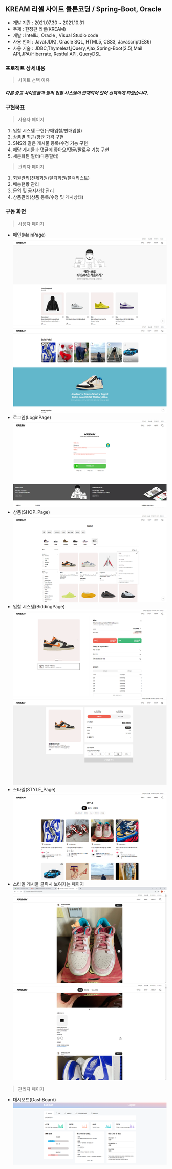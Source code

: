## KREAM 리셀 사이트 클론코딩 / Spring-Boot, Oracle
 * 개발 기간 : 2021.07.30 ~ 2021.10.31
 * 주제 : 한정판 리셀(KREAM)
 * 개발 : IntelliJ, Oracle , Visual Studio code
 * 사용 언어 : Java(JDK), Oracle SQL, HTML5, CSS3, Javascript(ES6)
 * 사용 기술 : JDBC,Thymeleaf,jQuery,Ajax,Spring-Boot(2.5),Mail API,JPA/Hiberrate, Restful API, QueryDSL

### 프로젝트 상세내용 ###
> 사이트 선택 이유 <br>
##### 다른 중고 사이트들과 달리 입찰 시스템이 탑재되어 있어 선택하게 되었습니다.

### 구현목표 ###
> 사용자 페이지
1. 입찰 시스템 구현(구매입찰/판매입찰)
2. 상품별 최근/평균 가격 구현
3. SNS와 같은 게시물 등록/수정 기능 구현
4. 해당 게시물과 댓글에 좋아요/댓글/팔로우 기능 구현
5. 세분화된 필터(다중필터)

>관리자 페이지
1. 회원관리(전체회원/탈퇴회원/블랙리스트)
2. 배송현황 관리
3. 문의 및 공지사항 관리
4. 상품관리(상품 등록/수정 및 게시상태)

### 구동 화면 ###
> 사용자 페이지
* 메인(MainPage)
![main1](/capture_image/main1.png)
![main2](/capture_image/main2.png)
* 로그인(LoginPage)
![login](/capture_image/login.png)
* 상품(SHOP_Page)
![SHOP](/capture_image/shop.png)
* 입찰 시스템(BiddingPage)
![SHOP](/capture_image/shop1.png)
![SHOP](/capture_image/shop2.png)
* 스타일(STYLE_Page)
![SHOP](/capture_image/style.png) 
* 스타일 게시물 클릭시 보여지는 페이지
![SHOP](/capture_image/style_info2.png)
![SHOP](/capture_image/style_info1.png) 

> 관리자 페이지
* 대시보드(DashBoard)
![SHOP](/capture_image/admin.png) 
